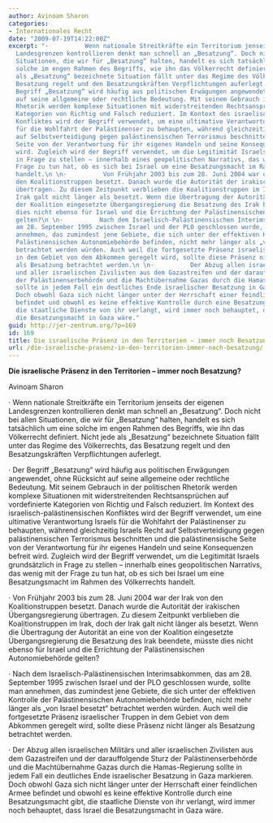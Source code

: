```yaml
---
author: Avinoam Sharon
categories:
- Internationales Recht
date: "2009-07-19T14:22:00Z"
excerpt: "·          Wenn nationale Streitkräfte ein Territorium jenseits der eigenen
  Landesgrenzen kontrollieren denkt man schnell an „Besatzung“. Doch nicht bei allen
  Situationen, die wir für „Besatzung“ halten, handelt es sich tatsächlich um eine
  solche im engen Rahmen des Begriffs, wie ihn das Völkerrecht definiert. Nicht jede
  als „Besatzung“ bezeichnete Situation fällt unter das Regime des Völkerrechts, das
  Besatzung regelt und den Besatzungskräften Verpflichtungen auferlegt.\n \n·          Der
  Begriff „Besatzung“ wird häufig aus politischen Erwägungen angewendet, ohne Rücksicht
  auf seine allgemeine oder rechtliche Bedeutung. Mit seinem Gebrauch in der politischen
  Rhetorik werden komplexe Situationen mit widerstreitenden Rechtsansprüchen auf vordefinierte
  Kategorien von Richtig und Falsch reduziert. Im Kontext des israelisch-palästinensischen
  Konfliktes wird der Begriff verwendet, um eine ultimative Verantwortung Israels
  für die Wohlfahrt der Palästinenser zu behaupten, während gleichzeitig Israels Recht
  auf Selbstverteidigung gegen palästinensischen Terrorismus beschnitten und die palästinensische
  Seite von der Verantwortung für ihr eigenes Handeln und seine Konsequenzen befreit
  wird. Zugleich wird der Begriff verwendet, um die Legitimität Israels grundsätzlich
  in Frage zu stellen – innerhalb eines geopolitischen Narrativs, das wenig mit der
  Frage zu tun hat, ob es sich bei Israel um eine Besatzungsmacht im Rahmen des Völkerrechts
  handelt.\n \n·          Von Frühjahr 2003 bis zum 28. Juni 2004 war der Irak von
  den Koalitionstruppen besetzt. Danach wurde die Autorität der irakischen Übergangsregierung
  übertragen. Zu diesem Zeitpunkt verblieben die Koalitionstruppen im Irak, doch der
  Irak galt nicht länger als besetzt. Wenn die Übertragung der Autorität an eine von
  der Koalition eingesetzte Übergangsregierung die Besatzung des Irak beendete, müsste
  dies nicht ebenso für Israel und die Errichtung der Palästinensischen Autonomiebehörde
  gelten?\n \n·          Nach dem Israelisch-Palästinensischen Interimsabkommen, das
  am 28. September 1995 zwischen Israel und der PLO geschlossen wurde, sollte man
  annehmen, das zumindest jene Gebiete, die sich unter der effektiven Kontrolle der
  Palästinensischen Autonomiebehörde befinden, nicht mehr länger als „von Israel besetzt“
  betrachtet werden würden. Auch weil die fortgesetzte Präsenz israelischer Truppen
  in dem Gebiet von dem Abkommen geregelt wird, sollte diese Präsenz nicht länger
  als Besatzung betrachtet werden.\n \n·          Der Abzug allen israelischen Militärs
  und aller israelischen Zivilisten aus dem Gazastreifen und der darauffolgende Sturz
  der Palästinenserbehörde und die Machtübernahme Gazas durch die Hamas-Regierung
  sollte in jedem Fall ein deutliches Ende israelischer Besatzung in Gaza markieren.
  Doch obwohl Gaza sich nicht länger unter der Herrschaft einer feindlichen Armee
  befindet und obwohl es keine effektive Kontrolle durch eine Besatzungsmacht gibt,
  die staatliche Dienste von ihr verlangt, wird immer noch behauptet, dass Israel
  die Besatzungsmacht in Gaza wäre."
guid: http://jer-zentrum.org/?p=169
id: 169
title: Die israelische Präsenz in den Territorien – immer noch Besatzung?
url: /die-israelische-prasenz-in-den-territorien-immer-noch-besatzung/
---
```




**Die israelische Präsenz in den Territorien – immer noch Besatzung?**

 

Avinoam Sharon

 

· Wenn nationale Streitkräfte ein Territorium jenseits der eigenen Landesgrenzen kontrollieren denkt man schnell an „Besatzung“. Doch nicht bei allen Situationen, die wir für „Besatzung“ halten, handelt es sich tatsächlich um eine solche im engen Rahmen des Begriffs, wie ihn das Völkerrecht definiert. Nicht jede als „Besatzung“ bezeichnete Situation fällt unter das Regime des Völkerrechts, das Besatzung regelt und den Besatzungskräften Verpflichtungen auferlegt.

 

· Der Begriff „Besatzung“ wird häufig aus politischen Erwägungen angewendet, ohne Rücksicht auf seine allgemeine oder rechtliche Bedeutung. Mit seinem Gebrauch in der politischen Rhetorik werden komplexe Situationen mit widerstreitenden Rechtsansprüchen auf vordefinierte Kategorien von Richtig und Falsch reduziert. Im Kontext des israelisch-palästinensischen Konfliktes wird der Begriff verwendet, um eine ultimative Verantwortung Israels für die Wohlfahrt der Palästinenser zu behaupten, während gleichzeitig Israels Recht auf Selbstverteidigung gegen palästinensischen Terrorismus beschnitten und die palästinensische Seite von der Verantwortung für ihr eigenes Handeln und seine Konsequenzen befreit wird. Zugleich wird der Begriff verwendet, um die Legitimität Israels grundsätzlich in Frage zu stellen – innerhalb eines geopolitischen Narrativs, das wenig mit der Frage zu tun hat, ob es sich bei Israel um eine Besatzungsmacht im Rahmen des Völkerrechts handelt.

 

· Von Frühjahr 2003 bis zum 28. Juni 2004 war der Irak von den Koalitionstruppen besetzt. Danach wurde die Autorität der irakischen Übergangsregierung übertragen. Zu diesem Zeitpunkt verblieben die Koalitionstruppen im Irak, doch der Irak galt nicht länger als besetzt. Wenn die Übertragung der Autorität an eine von der Koalition eingesetzte Übergangsregierung die Besatzung des Irak beendete, müsste dies nicht ebenso für Israel und die Errichtung der Palästinensischen Autonomiebehörde gelten?

 

· Nach dem Israelisch-Palästinensischen Interimsabkommen, das am 28. September 1995 zwischen Israel und der PLO geschlossen wurde, sollte man annehmen, das zumindest jene Gebiete, die sich unter der effektiven Kontrolle der Palästinensischen Autonomiebehörde befinden, nicht mehr länger als „von Israel besetzt“ betrachtet werden würden. Auch weil die fortgesetzte Präsenz israelischer Truppen in dem Gebiet von dem Abkommen geregelt wird, sollte diese Präsenz nicht länger als Besatzung betrachtet werden.

 

· Der Abzug allen israelischen Militärs und aller israelischen Zivilisten aus dem Gazastreifen und der darauffolgende Sturz der Palästinenserbehörde und die Machtübernahme Gazas durch die Hamas-Regierung sollte in jedem Fall ein deutliches Ende israelischer Besatzung in Gaza markieren. Doch obwohl Gaza sich nicht länger unter der Herrschaft einer feindlichen Armee befindet und obwohl es keine effektive Kontrolle durch eine Besatzungsmacht gibt, die staatliche Dienste von ihr verlangt, wird immer noch behauptet, dass Israel die Besatzungsmacht in Gaza wäre.

